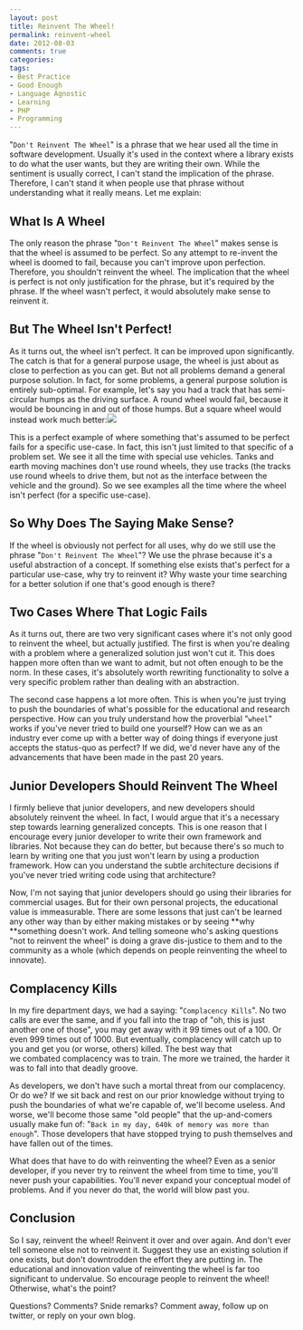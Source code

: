 ```yaml
---
layout: post
title: Reinvent The Wheel!
permalink: reinvent-wheel
date: 2012-08-03
comments: true
categories:
tags:
- Best Practice
- Good Enough
- Language Agnostic
- Learning
- PHP
- Programming
---
```


"`Don't Reinvent The Wheel`" is a phrase that we hear used all the time in software development. Usually it's used in the context where a library exists to do what the user wants, but they are writing their own. While the sentiment is usually correct, I can't stand the implication of the phrase. Therefore, I can't stand it when people use that phrase without understanding what it really means. Let me explain:<!--more-->


## What Is A Wheel


The only reason the phrase "`Don't Reinvent The Wheel`" makes sense is that the wheel is assumed to be perfect. So any attempt to re-invent the wheel is doomed to fail, because you can't improve upon perfection. Therefore, you shouldn't reinvent the wheel. The implication that the wheel is perfect is not only justification for the phrase, but it's required by the phrase. If the wheel wasn't perfect, it would absolutely make sense to reinvent it.
## But The Wheel Isn't Perfect!


As it turns out, the wheel isn't perfect. It can be improved upon significantly. The catch is that for a general purpose usage, the wheel is just about as close to perfection as you can get. But not all problems demand a general purpose solution. In fact, for some problems, a general purpose solution is entirely sub-optimal. For example, let's say you had a track that has semi-circular humps as the driving surface. A round wheel would fail, because it would be bouncing in and out of those humps. But a square wheel would instead work much better:[![](http://upload.wikimedia.org/wikipedia/commons/e/e5/Rolling-Square.gif)](http://en.wikipedia.org/wiki/Square_wheel)

This is a perfect example of where something that's assumed to be perfect fails for a specific use-case. In fact, this isn't just limited to that specific of a problem set. We see it all the time with special use vehicles. Tanks and earth moving machines don't use round wheels, they use tracks (the tracks use round wheels to drive them, but not as the interface between the vehicle and the ground). So we see examples all the time where the wheel isn't perfect (for a specific use-case).
## So Why Does The Saying Make Sense?


If the wheel is obviously not perfect for all uses, why do we still use the phrase "`Don't Reinvent The Wheel`"? We use the phrase because it's a useful abstraction of a concept. If something else exists that's perfect for a particular use-case, why try to reinvent it? Why waste your time searching for a better solution if one that's good enough is there?
## Two Cases Where That Logic Fails


As it turns out, there are two very significant cases where it's not only good to reinvent the wheel, but actually justified. The first is when you're dealing with a problem where a generalized solution just won't cut it. This does happen more often than we want to admit, but not often enough to be the norm. In these cases, it's absolutely worth rewriting functionality to solve a very specific problem rather than dealing with an abstraction.

The second case happens a lot more often. This is when you're just trying to push the boundaries of what's possible for the educational and research perspective. How can you truly understand how the proverbial "`wheel`" works if you've never tried to build one yourself? How can we as an industry ever come up with a better way of doing things if everyone just accepts the status-quo as perfect? If we did, we'd never have any of the advancements that have been made in the past 20 years. 
## Junior Developers Should Reinvent The Wheel


I firmly believe that junior developers, and new developers should absolutely reinvent the wheel. In fact, I would argue that it's a necessary step towards learning generalized concepts. This is one reason that I encourage every junior developer to write their own framework and libraries. Not because they can do better, but because there's so much to learn by writing one that you just won't learn by using a production framework. How can you understand the subtle architecture decisions if you've never tried writing code using that architecture?

Now, I'm not saying that junior developers should go using their libraries for commercial usages. But for their own personal projects, the educational value is immeasurable. There are some lessons that just can't be learned any other way than by either making mistakes or by seeing **why **something doesn't work. And telling someone who's asking questions "not to reinvent the wheel" is doing a grave dis-justice to them and to the community as a whole (which depends on people reinventing the wheel to innovate).
## Complacency Kills


In my fire department days, we had a saying: "`Complacency Kills`". No two calls are ever the same, and if you fall into the trap of "oh, this is just another one of those", you may get away with it 99 times out of a 100. Or even 999 times out of 1000. But eventually, complacency will catch up to you and get you (or worse, others) killed. The best way that we combated complacency was to train. The more we trained, the harder it was to fall into that deadly groove.

As developers, we don't have such a mortal threat from our complacency. Or do we? If we sit back and rest on our prior knowledge without trying to push the boundaries of what we're capable of, we'll become useless. And worse, we'll become those same "old people" that the up-and-comers usually make fun of: "`Back in my day, 640k of memory was more than enough`". Those developers that have stopped trying to push themselves and have fallen out of the times.

What does that have to do with reinventing the wheel? Even as a senior developer, if you never try to reinvent the wheel from time to time, you'll never push your capabilities. You'll never expand your conceptual model of problems. And if you never do that, the world will blow past you. 
## Conclusion


So I say, reinvent the wheel! Reinvent it over and over again. And don't ever tell someone else not to reinvent it. Suggest they use an existing solution if one exists, but don't downtrodden the effort they are putting in. The educational and innovation value of reinventing the wheel is far too significant to undervalue. So encourage people to reinvent the wheel! Otherwise, what's the point?

Questions? Comments? Snide remarks? Comment away, follow up on twitter, or reply on your own blog.